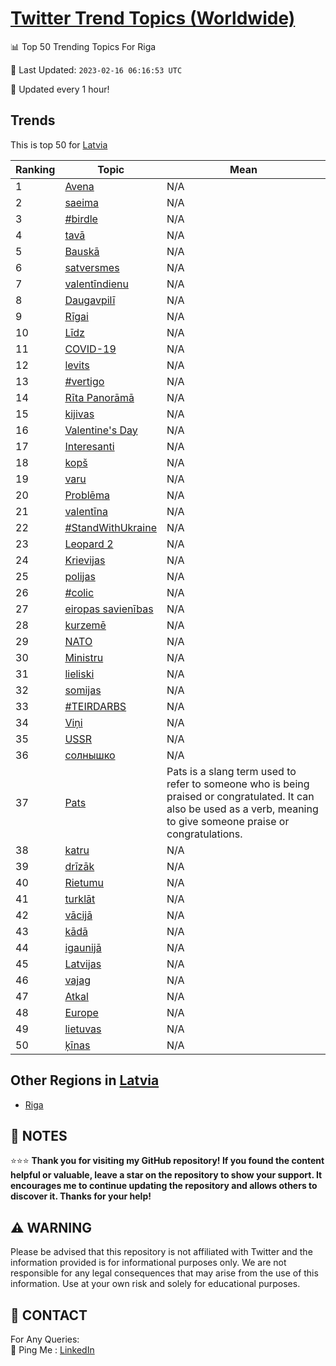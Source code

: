 [Twitter Trend Topics (Worldwide)](https://github.com/ErcinDedeoglu/Twitter-Trend-Topics)
==========


📊 Top 50 Trending Topics For Riga

📆 Last Updated: `2023-02-16 06:16:53 UTC`

🔧 Updated every 1 hour!


## Trends

This is top 50 for [Latvia](</Latvia>)

| Ranking | Topic | Mean |
| ------- | ------------ | ------------ |
| 1 | [Avena](http://twitter.com/search?q=Avena) | N/A |
| 2 | [saeima](http://twitter.com/search?q=saeima) | N/A |
| 3 | [#birdle](http://twitter.com/search?q=%23birdle) | N/A |
| 4 | [tavā](http://twitter.com/search?q=tav%c4%81) | N/A |
| 5 | [Bauskā](http://twitter.com/search?q=Bausk%c4%81) | N/A |
| 6 | [satversmes](http://twitter.com/search?q=satversmes) | N/A |
| 7 | [valentīndienu](http://twitter.com/search?q=valent%c4%abndienu) | N/A |
| 8 | [Daugavpilī](http://twitter.com/search?q=Daugavpil%c4%ab) | N/A |
| 9 | [Rīgai](http://twitter.com/search?q=R%c4%abgai) | N/A |
| 10 | [Līdz](http://twitter.com/search?q=L%c4%abdz) | N/A |
| 11 | [COVID-19](http://twitter.com/search?q=COVID-19) | N/A |
| 12 | [levits](http://twitter.com/search?q=levits) | N/A |
| 13 | [#vertigo](http://twitter.com/search?q=%23vertigo) | N/A |
| 14 | [Rīta Panorāmā](http://twitter.com/search?q=R%c4%abta+Panor%c4%81m%c4%81) | N/A |
| 15 | [kijivas](http://twitter.com/search?q=kijivas) | N/A |
| 16 | [Valentine's Day](http://twitter.com/search?q=Valentine%27s+Day) | N/A |
| 17 | [Interesanti](http://twitter.com/search?q=Interesanti) | N/A |
| 18 | [kopš](http://twitter.com/search?q=kop%c5%a1) | N/A |
| 19 | [varu](http://twitter.com/search?q=varu) | N/A |
| 20 | [Problēma](http://twitter.com/search?q=Probl%c4%93ma) | N/A |
| 21 | [valentīna](http://twitter.com/search?q=valent%c4%abna) | N/A |
| 22 | [#StandWithUkraine](http://twitter.com/search?q=%23StandWithUkraine) | N/A |
| 23 | [Leopard 2](http://twitter.com/search?q=Leopard+2) | N/A |
| 24 | [Krievijas](http://twitter.com/search?q=Krievijas) | N/A |
| 25 | [polijas](http://twitter.com/search?q=polijas) | N/A |
| 26 | [#colic](http://twitter.com/search?q=%23colic) | N/A |
| 27 | [eiropas savienības](http://twitter.com/search?q=eiropas+savien%c4%abbas) | N/A |
| 28 | [kurzemē](http://twitter.com/search?q=kurzem%c4%93) | N/A |
| 29 | [NATO](http://twitter.com/search?q=NATO) | N/A |
| 30 | [Ministru](http://twitter.com/search?q=Ministru) | N/A |
| 31 | [lieliski](http://twitter.com/search?q=lieliski) | N/A |
| 32 | [somijas](http://twitter.com/search?q=somijas) | N/A |
| 33 | [#TEIRDARBS](http://twitter.com/search?q=%23TEIRDARBS) | N/A |
| 34 | [Viņi](http://twitter.com/search?q=Vi%c5%86i) | N/A |
| 35 | [USSR](http://twitter.com/search?q=USSR) | N/A |
| 36 | [солнышко](http://twitter.com/search?q=%d1%81%d0%be%d0%bb%d0%bd%d1%8b%d1%88%d0%ba%d0%be) | N/A |
| 37 | [Pats](http://twitter.com/search?q=Pats) | Pats is a slang term used to refer to someone who is being praised or congratulated. It can also be used as a verb, meaning to give someone praise or congratulations. |
| 38 | [katru](http://twitter.com/search?q=katru) | N/A |
| 39 | [drīzāk](http://twitter.com/search?q=dr%c4%abz%c4%81k) | N/A |
| 40 | [Rietumu](http://twitter.com/search?q=Rietumu) | N/A |
| 41 | [turklāt](http://twitter.com/search?q=turkl%c4%81t) | N/A |
| 42 | [vācijā](http://twitter.com/search?q=v%c4%81cij%c4%81) | N/A |
| 43 | [kādā](http://twitter.com/search?q=k%c4%81d%c4%81) | N/A |
| 44 | [igaunijā](http://twitter.com/search?q=igaunij%c4%81) | N/A |
| 45 | [Latvijas](http://twitter.com/search?q=Latvijas) | N/A |
| 46 | [vajag](http://twitter.com/search?q=vajag) | N/A |
| 47 | [Atkal](http://twitter.com/search?q=Atkal) | N/A |
| 48 | [Europe](http://twitter.com/search?q=Europe) | N/A |
| 49 | [lietuvas](http://twitter.com/search?q=lietuvas) | N/A |
| 50 | [ķīnas](http://twitter.com/search?q=%c4%b7%c4%abnas) | N/A |



## Other Regions in [Latvia](</Latvia>)

* [Riga](</Latvia/Riga.md>)



## 📝 NOTES

⭐⭐⭐ **Thank you for visiting my GitHub repository! If you found the content helpful or valuable, leave a star on the repository to show your support. It encourages me to continue updating the repository and allows others to discover it. Thanks for your help!**


## ⚠️ WARNING

Please be advised that this repository is not affiliated with Twitter and the information provided is for informational purposes only. We are not responsible for any legal consequences that may arise from the use of this information. Use at your own risk and solely for educational purposes.


## 📨 CONTACT

 For Any Queries:  
            🏓 Ping Me : [LinkedIn](https://www.linkedin.com/in/ercindedeoglu/)
